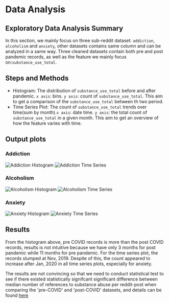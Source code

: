 # Data Analysis
## Exploratory Data Analysis Summary
In this section, we mainly focus on three sub-reddit dataset: `addiction`, `alcoholism` and `anxiety`, other datasets contains same column and can be analyzed
in a same way. Three cleaned datasets contain both pre and post pandemic records, as well as the feature we mainly focus on:`substance_use_total`.

## Steps and Methods
- Histogram: The distribution of `substance_use_total` before and after pandemic. `x axis`: bins. `y axis`: count of `substance_use_total`. This aim to get a comparison of the `substance_use_total` between th 
two period.
- Time Series Plot: The count of `substance_use_total` trends over time(sum by month).`x axis`: date time. `y axis`: the total count of `substance_use_total`
in a given month. This aim to get an overview of how the feature varies with time. 
## Output plots
### Addiction
![Addiction Histogram](https://github.com/UBC-MDS/covid_reddit_behaviour/blob/main/eda/figures/addiction_hist.png)
![Addiction Time Series](https://github.com/UBC-MDS/covid_reddit_behaviour/blob/main/eda/figures/addiction_timeseries.png)
### Alcoholism
![Alcoholism Histogram](https://github.com/UBC-MDS/covid_reddit_behaviour/blob/main/eda/figures/alcoholism_hist.png)
![Alcoholism Time Series](https://github.com/UBC-MDS/covid_reddit_behaviour/blob/main/eda/figures/alcoholism_timeseries.png)
### Anxiety
![Anxiety Histogram](https://github.com/UBC-MDS/covid_reddit_behaviour/blob/main/eda/figures/anxiety_hist.png)
![Anxiety Time Series](https://github.com/UBC-MDS/covid_reddit_behaviour/blob/main/eda/figures/anxiety_timeseries.png)

## Results
From the histogram above, pre COVID records is more than the post COVID records, results is not intuitive because we have only 3 months for
post pandemic while 11 months for pre pandemic. For the time series plot, the records slumped at Nov, 2019. Despite of this, the count 
appeared to increase after Jan, 2020 in all time series plots, especially for anxiety. 

The results are not convincing so that we need to conduct statistical test to see if there existed statistically signifcant significant difference 
between median number of references to substance abuse per reddit-post when comparing the 'pre-COVID' and 'post-COVID' datasets, and details can be found [here](https://github.com/UBC-MDS/covid_reddit_behaviour/blob/main/reports/results.ipynb)
